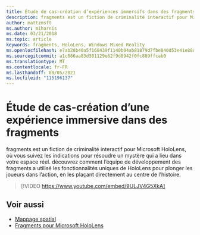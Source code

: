 ```yaml
---
title: Étude de cas-création d’expériences immersifs dans des fragments
description: fragments est un fiction de criminalité interactif pour Microsoft HoloLens, où vous suivez les indications pour résoudre un mystère qui a lieu dans votre espace réel.
author: mattzmsft
ms.author: miharnis
ms.date: 03/21/2018
ms.topic: article
keywords: fragments, HoloLens, Windows Mixed Reality
ms.openlocfilehash: e7ab28b40a5f168439f1140b04ab81879d7fbe840d53e41e88db8c243d95d477
ms.sourcegitcommit: a1c086aa83d381129e62f9d8942f0fc889ffcab0
ms.translationtype: MT
ms.contentlocale: fr-FR
ms.lasthandoff: 08/05/2021
ms.locfileid: "115196137"
---
```

# <a name="case-study---creating-an-immersive-experience-in-fragments"></a>Étude de cas-création d’une expérience immersive dans des fragments

fragments est un fiction de criminalité interactif pour Microsoft HoloLens, où vous suivez les indications pour résoudre un mystère qui a lieu dans votre espace réel. découvrez comment l’équipe de développement des fragments a utilisé les fonctionnalités uniques de HoloLens pour plonger les joueurs dans l’action, en les plaçant directement au centre de l’histoire.

>[!VIDEO https://www.youtube.com/embed/9ULJV4G5XkA]

## <a name="see-also"></a>Voir aussi

* [Mappage spatial](../design/spatial-mapping.md)
* [Fragments pour Microsoft HoloLens](https://www.microsoft.com/p/fragments/9nblggh5ggm8)
